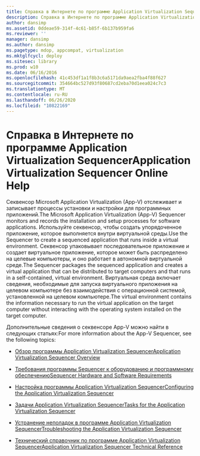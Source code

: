 ```yaml
---
title: Справка в Интернете по программе Application Virtualization Sequencer
description: Справка в Интернете по программе Application Virtualization Sequencer
author: dansimp
ms.assetid: 0ddeae59-314f-4c61-b85f-6b137b959fa6
ms.reviewer: ''
manager: dansimp
ms.author: dansimp
ms.pagetype: mdop, appcompat, virtualization
ms.mktglfcycl: deploy
ms.sitesec: library
ms.prod: w10
ms.date: 06/16/2016
ms.openlocfilehash: 41c453df1a1f8b3c6a5171da9aea2fba4f88f627
ms.sourcegitcommit: 354664bc527d93f80687cd2eba70d1eea024c7c3
ms.translationtype: MT
ms.contentlocale: ru-RU
ms.lasthandoff: 06/26/2020
ms.locfileid: "10822169"
---
```

# <span data-ttu-id="6ef75-103">Справка в Интернете по программе Application Virtualization Sequencer</span><span class="sxs-lookup"><span data-stu-id="6ef75-103">Application Virtualization Sequencer Online Help</span></span>


<span data-ttu-id="6ef75-104">Секвенсор Microsoft Application Virtualization (App-V) отслеживает и записывает процессы установки и настройки для программных приложений.</span><span class="sxs-lookup"><span data-stu-id="6ef75-104">The Microsoft Application Virtualization (App-V) Sequencer monitors and records the installation and setup processes for software applications.</span></span> <span data-ttu-id="6ef75-105">Используйте секвенсор, чтобы создать упорядоченное приложение, которое выполняется внутри виртуальной среды.</span><span class="sxs-lookup"><span data-stu-id="6ef75-105">Use the Sequencer to create a sequenced application that runs inside a virtual environment.</span></span> <span data-ttu-id="6ef75-106">Секвенсор упаковывает последовательное приложение и создает виртуальное приложение, которое может быть распределено на целевые компьютеры, и оно работает в автономной виртуальной среде.</span><span class="sxs-lookup"><span data-stu-id="6ef75-106">The Sequencer packages the sequenced application and creates a virtual application that can be distributed to target computers and that runs in a self-contained, virtual environment.</span></span> <span data-ttu-id="6ef75-107">Виртуальная среда включает сведения, необходимые для запуска виртуального приложения на целевом компьютере без взаимодействия с операционной системой, установленной на целевом компьютере.</span><span class="sxs-lookup"><span data-stu-id="6ef75-107">The virtual environment contains the information necessary to run the virtual application on the target computer without interacting with the operating system installed on the target computer.</span></span>

<span data-ttu-id="6ef75-108">Дополнительные сведения о секвенсоре App-V можно найти в следующих статьях:</span><span class="sxs-lookup"><span data-stu-id="6ef75-108">For more information about the App-V Sequencer, see the following topics:</span></span>

-   [<span data-ttu-id="6ef75-109">Обзор программы Application Virtualization Sequencer</span><span class="sxs-lookup"><span data-stu-id="6ef75-109">Application Virtualization Sequencer Overview</span></span>](application-virtualization-sequencer-overview.md)

-   [<span data-ttu-id="6ef75-110">Требования программы Sequencer к оборудованию и программному обеспечению</span><span class="sxs-lookup"><span data-stu-id="6ef75-110">Sequencer Hardware and Software Requirements</span></span>](sequencer-hardware-and-software-requirements.md)

-   [<span data-ttu-id="6ef75-111">Настройка программы Application Virtualization Sequencer</span><span class="sxs-lookup"><span data-stu-id="6ef75-111">Configuring the Application Virtualization Sequencer</span></span>](configuring-the-application-virtualization-sequencer.md)

-   [<span data-ttu-id="6ef75-112">Задачи Application Virtualization Sequencer</span><span class="sxs-lookup"><span data-stu-id="6ef75-112">Tasks for the Application Virtualization Sequencer</span></span>](tasks-for-the-application-virtualization-sequencer.md)

-   [<span data-ttu-id="6ef75-113">Устранение неполадок в программе Application Virtualization Sequencer</span><span class="sxs-lookup"><span data-stu-id="6ef75-113">Troubleshooting the Application Virtualization Sequencer</span></span>](troubleshooting-the-application-virtualization-sequencer.md)

-   [<span data-ttu-id="6ef75-114">Технический справочник по программе Application Virtualization Sequencer</span><span class="sxs-lookup"><span data-stu-id="6ef75-114">Application Virtualization Sequencer Technical Reference</span></span>](application-virtualization-sequencer-technical-reference-keep.md)

 

 





